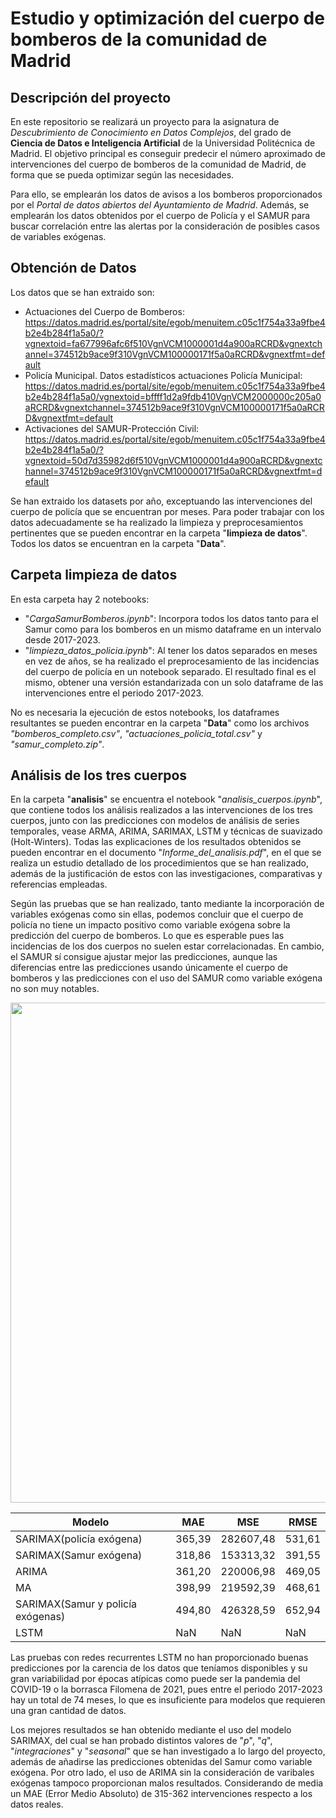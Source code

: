 # Estudio y optimización del cuerpo de bomberos de la comunidad de Madrid

## Descripción del proyecto

En este repositorio se realizará un proyecto para la asignatura de $\textit{Descubrimiento de Conocimiento en Datos}$ $\textit{Complejos}$, del grado de $\textbf{Ciencia de Datos e Inteligencia Artificial}$ de la Universidad Politécnica de Madrid. El objetivo principal es conseguir predecir el número aproximado de intervenciones del cuerpo de bomberos de la comunidad de Madrid, de forma que se pueda optimizar según las necesidades.

Para ello, se emplearán los datos de avisos a los bomberos proporcionados por el _Portal de datos abiertos del Ayuntamiento de Madrid_. Además, se emplearán los datos obtenidos por el cuerpo de Policía y el SAMUR para buscar correlación entre las alertas por la consideración de posibles casos de variables exógenas.

## Obtención de Datos

Los datos que se han extraido son:

- Actuaciones del Cuerpo de Bomberos: https://datos.madrid.es/portal/site/egob/menuitem.c05c1f754a33a9fbe4b2e4b284f1a5a0/?vgnextoid=fa677996afc6f510VgnVCM1000001d4a900aRCRD&vgnextchannel=374512b9ace9f310VgnVCM100000171f5a0aRCRD&vgnextfmt=default
- Policía Municipal. Datos estadísticos actuaciones Policía Municipal: https://datos.madrid.es/portal/site/egob/menuitem.c05c1f754a33a9fbe4b2e4b284f1a5a0/vgnextoid=bffff1d2a9fdb410VgnVCM2000000c205a0aRCRD&vgnextchannel=374512b9ace9f310VgnVCM100000171f5a0aRCRD&vgnextfmt=default
- Activaciones del SAMUR-Protección Civil: https://datos.madrid.es/portal/site/egob/menuitem.c05c1f754a33a9fbe4b2e4b284f1a5a0/?vgnextoid=50d7d35982d6f510VgnVCM1000001d4a900aRCRD&vgnextchannel=374512b9ace9f310VgnVCM100000171f5a0aRCRD&vgnextfmt=default

Se han extraido los datasets por año, exceptuando las intervenciones del cuerpo de policía que se encuentran por meses. Para poder trabajar con los datos adecuadamente se ha realizado la limpieza y preprocesamientos pertinentes que se pueden encontrar en la carpeta "**limpieza de datos**". Todos los datos se encuentran en la carpeta "**Data**".

## Carpeta limpieza de datos

En esta carpeta hay 2 notebooks:

- "_CargaSamurBomberos.ipynb_": Incorpora todos los datos tanto para el Samur como para los bomberos en un mismo dataframe en un intervalo desde 2017-2023.
- "_limpieza_datos_policia.ipynb_": Al tener los datos separados en meses en vez de años, se ha realizado el preprocesamiento de las incidencias del cuerpo de policía en un notebook separado. El resultado final es el mismo, obtener una versión estandarizada con un solo dataframe de las intervenciones entre el periodo 2017-2023.

No es necesaria la ejecución de estos notebooks, los dataframes resultantes se pueden encontrar en la carpeta "**Data**" como los archivos _"bomberos_completo.csv"_, _"actuaciones_policia_total.csv"_ y _"samur_completo.zip"_.

## Análisis de los tres cuerpos

En la carpeta "**analisis**" se encuentra el notebook "_analisis_cuerpos.ipynb_", que contiene todos los análisis realizados a las intervenciones de los tres cuerpos, junto con las predicciones con modelos de análisis de series temporales, vease ARMA, ARIMA, SARIMAX, LSTM y técnicas de suavizado (Holt-Winters). Todas las explicaciones de los resultados obtenidos se pueden encontrar en el documento "_Informe_del_analisis.pdf_", en el que se realiza un estudio detallado de los procedimientos que se han realizado, además de la justificación de estos con las investigaciones, comparativas y referencias empleadas.

Según las pruebas que se han realizado, tanto mediante la incorporación de variables exógenas como sin ellas, podemos concluir que el cuerpo de policía no tiene un impacto positivo como variable exógena sobre la predicción del cuerpo de bomberos. Lo que es esperable pues las incidencias de los dos cuerpos no suelen estar correlacionadas. En cambio, el SAMUR sí consigue ajustar mejor las predicciones, aunque las diferencias entre las predicciones usando únicamente el cuerpo de bomberos y las predicciones con el uso del SAMUR como variable exógena no son muy notables.


<p align="center">
  <img src="https://github.com/Junhao42/Estudio-y-optimizacion-de-las-actuaciones-de-bomberos-de-la-comunidad-de-Madrid/blob/main/images/sarimax_final.jpg" height="800" width="800">
</p>


| Modelo | MAE | MSE | RMSE |
| ------- | --- | --- | --- |
| SARIMAX(policía exógena) | 365,39 | 282607,48 | 531,61 |
| SARIMAX(Samur exógena) | 318,86 | 153313,32 | 391,55 |
| ARIMA | 361,20 | 220006,98 | 469,05 |
| MA | 398,99 | 219592,39 | 468,61 |
| SARIMAX(Samur y policía exógenas) | 494,80 | 426328,59 | 652,94 |
| LSTM | NaN | NaN | NaN |



Las pruebas con redes recurrentes LSTM no han proporcionado buenas predicciones por la carencia de los datos que teníamos disponibles y su gran variabilidad por épocas atípicas como puede ser la pandemia del COVID-19 o la borrasca Filomena de 2021, pues entre el periodo 2017-2023 hay un total de 74 meses, lo que es insuficiente para modelos que requieren una gran cantidad de datos.

Los mejores resultados se han obtenido mediante el uso del modelo SARIMAX, del cual se han probado distintos valores de "_p_", "_q_", "_integraciones_" y "_seasonal_" que se han investigado a lo largo del proyecto, además de añadirse las predicciones obtenidas del Samur como variable exógena. Por otro lado, el uso de ARIMA sin la consideración de varibales exógenas tampoco proporcionan malos resultados. Considerando de media un MAE (Error Medio Absoluto) de 315-362 intervenciones respecto a los datos reales.











